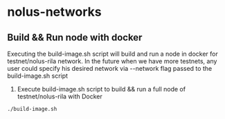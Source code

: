 # nolus-networks

## Build && Run node with docker

Executing the build-image.sh script will build and run a node in docker for testnet/nolus-rila network.
In the future when we have more testnets, any user could specify his desired network via --network flag passed to the build-image.sh script

1. Execute build-image.sh script to build && run a full node of testnet/nolus-rila with Docker

```./build-image.sh```
